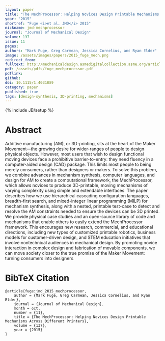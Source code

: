```yaml
---
layout: paper
title: "The MechProcessor: Helping Novices Design Printable Mechanisms Across Different Printers"
year: "2015"
shortref: "Fuge <i>et al. JMD</i> 2015"
nickname: jmd-mechprocessor
journal: "Journal of Mechanical Design"
volume: 137
issue: 11
pages: 
authors: "Mark Fuge, Greg Carmean, Jessica Cornelius, and Ryan Elder"
image: /assets/images/papers/2015_fuge_mech.png
redirect_from: 
fulltext: http://mechanicaldesign.asmedigitalcollection.asme.org/article.aspx?articleid=2468647
pdf: /assets/pdfs/fuge_mechprocessor.pdf
pdflink: 
github: 
doi: 10.1115/1.4031089
category: paper
published: true
tags: [design-synthesis, 3D-printing, mechanisms]
---
```

{% include JB/setup %}

# Abstract 

Additive manufacturing (AM), or 3D-printing, sits at the heart of the Maker Movement—the growing desire for wider-ranges of people to design physical objects. However, most users that wish to design functional moving devices face a prohibitive barrier-to-entry: they need fluency in a computer-aided design (CAD) package. This limits most people to being merely consumers, rather than designers or makers. To solve this problem, we combine advances in mechanism synthesis, computer languages, and design for AM to create a computational framework, the MechProcessor, which allows novices to produce 3D-printable, moving mechanisms of varying complexity using simple and extendable interfaces. The paper describes how we use hierarchical cascading configuration languages, breadth-first search, and mixed-integer linear programming (MILP) for mechanism synthesis, along with a nested, printable test-case to detect and resolve the AM constraints needed to ensure the devices can be 3D printed. We provide physical case studies and an open-source library of code and mechanisms that enable others to easily extend the MechProcessor framework. This encourages new research, commercial, and educational directions, including new types of customized printable robotics, business models for customer-driven design, and STEM education initiatives that involve nontechnical audiences in mechanical design. By promoting novice interaction in complex design and fabrication of movable components, we can move society closer to the true promise of the Maker Movement: turning consumers into designers.


# BibTeX Citation

```
@article{fuge:jmd_2015_mechprocessor,
    author = {Mark Fuge, Greg Carmean, Jessica Cornelius, and Ryan Elder},
    journal = {Journal of Mechanical Design},
    month = oct,
    number = {11},
    title = {The MechProcessor: Helping Novices Design Printable Mechanisms Across Different Printers},
    volume = {137},
    year = {2015}
}
```
